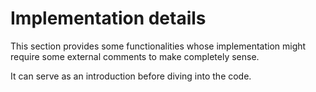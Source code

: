 # Implementation details

This section provides some functionalities whose implementation might require some external comments to make completely sense.

It can serve as an introduction before diving into the code.